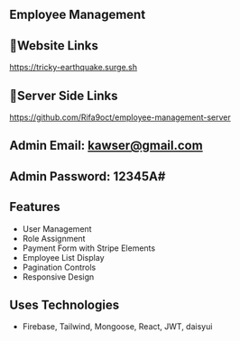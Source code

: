 
## Employee Management

## 🔗Website Links
https://tricky-earthquake.surge.sh

## 🔗Server Side Links
https://github.com/Rifa9oct/employee-management-server

## Admin Email: kawser@gmail.com
## Admin Password: 12345A#


## Features

- User Management
- Role Assignment
- Payment Form with Stripe Elements
- Employee List Display
- Pagination Controls
- Responsive Design

## Uses Technologies
- Firebase, Tailwind, Mongoose, React, JWT, daisyui

